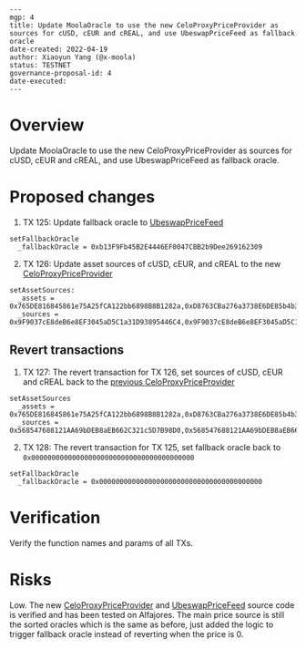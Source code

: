 ```
---
mgp: 4
title: Update MoolaOracle to use the new CeloProxyPriceProvider as sources for cUSD, cEUR and cREAL, and use UbeswapPriceFeed as fallback oracle
date-created: 2022-04-19
author: Xiaoyun Yang (@x-moola)
status: TESTNET
governance-proposal-id: 4
date-executed:
---
```

# Overview

Update MoolaOracle to use the new CeloProxyPriceProvider as sources for cUSD, cEUR and cREAL, and use UbeswapPriceFeed as fallback oracle.

# Proposed changes

1. TX 125: Update fallback oracle to [UbeswapPriceFeed](https://explorer.celo.org/address/0xb13F9Fb45B2E4446EF0047CBB2b9Dee269162309/transactions)

```
setFallbackOracle
  _fallbackOracle = 0xb13F9Fb45B2E4446EF0047CBB2b9Dee269162309
```

2. TX 126: Update asset sources of cUSD, cEUR, and cREAL to the new [CeloProxyPriceProvider](https://explorer.celo.org/address/0x9F9037cE8deB6e8EF3045aD5C1a31D93895446C4/read-contract)

```
setAssetSources:
  _assets = 0x765DE816845861e75A25fCA122bb6898B8B1282a,0xD8763CBa276a3738E6DE85b4b3bF5FDed6D6cA73,0xe8537a3d056DA446677B9E9d6c5dB704EaAb4787
  _sources = 0x9F9037cE8deB6e8EF3045aD5C1a31D93895446C4,0x9F9037cE8deB6e8EF3045aD5C1a31D93895446C4,0x9F9037cE8deB6e8EF3045aD5C1a31D93895446C4
```

## Revert transactions

1. TX 127: The revert transaction for TX 126, set sources of cUSD, cEUR and cREAL back to the [previous CeloProxyPriceProvider](https://explorer.celo.org/address/0x568547688121AA69bDEB8aEB662C321c5D7B98D0/read-contract)

```
setAssetSources
  _assets = 0x765DE816845861e75A25fCA122bb6898B8B1282a,0xD8763CBa276a3738E6DE85b4b3bF5FDed6D6cA73,0xe8537a3d056DA446677B9E9d6c5dB704EaAb4787
  _sources = 0x568547688121AA69bDEB8aEB662C321c5D7B98D0,0x568547688121AA69bDEB8aEB662C321c5D7B98D0,0x568547688121AA69bDEB8aEB662C321c5D7B98D0
```

2. TX 128: The revert transaction for TX 125, set fallback oracle back to `0x0000000000000000000000000000000000000000`

```
setFallbackOracle
  _fallbackOracle = 0x0000000000000000000000000000000000000000
```

# Verification

Verify the function names and params of all TXs.

# Risks

Low. The new [CeloProxyPriceProvider](https://explorer.celo.org/address/0x9F9037cE8deB6e8EF3045aD5C1a31D93895446C4/read-contract) and [UbeswapPriceFeed](https://explorer.celo.org/address/0xb13F9Fb45B2E4446EF0047CBB2b9Dee269162309/transactions) source code is verified and has been tested on Alfajores. The main price source is still the sorted oracles which is the same as before, just added the logic to trigger fallback oracle instead of reverting when the price is 0.
